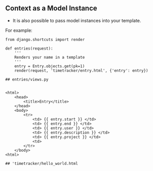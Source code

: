 ## Context as a Model Instance

* It is also possible to pass model instances into your template.

For example:

```
from django.shortcuts import render

def entries(request):
    '''
    Renders your name in a template
    '''
    entry = Entry.objects.get(pk=1) 
    render(request, 'timetracker/entry.html', {'entry': entry})

## entries/views.py


<html>
    <head>
        <title>Entry</title>
    </head>
    <body>    
        <tr>
            <td> {{ entry.start }} </td>
            <td> {{ entry.end }} </td>
            <td> {{ entry.user }} </td>
            <td> {{ entry.description }} </td>
            <td> {{ entry.project }} </td>
            <td>
        </tr>
    </body>
<html>

## 'timetracker/hello_world.html    
```


